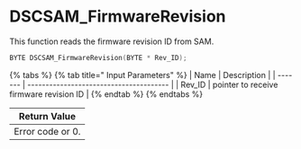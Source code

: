 # DSCSAM\_FirmwareRevision

This function reads the firmware revision ID from SAM.

```c
BYTE DSCSAM_FirmwareRevision(BYTE * Rev_ID);
```

{% tabs %}
{% tab title=" Input Parameters" %}
| Name    | Description                             |
| ------- | --------------------------------------- |
| Rev\_ID | pointer to receive firmware revision ID |
{% endtab %}
{% endtabs %}

| Return Value     |
| ---------------- |
| Error code or 0. |
